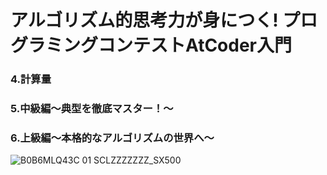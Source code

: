 # アルゴリズム的思考力が身につく! プログラミングコンテストAtCoder入門
### 4.計算量

### 5.中級編〜典型を徹底マスター！〜

### 6.上級編〜本格的なアルゴリズムの世界へ〜

![B0B6MLQ43C 01 _SCLZZZZZZZ_SX500_](https://github.com/nakampany/atcoder_go_ganbarimasu/assets/103278404/26164591-6253-4d55-bbe7-cda18ab204fb)
